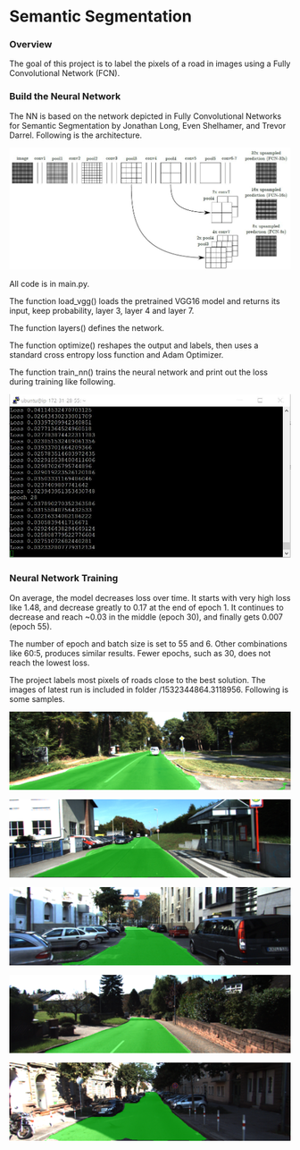 # Semantic Segmentation
### Overview
The goal of this project is to label the pixels of a road in images using a Fully Convolutional Network (FCN).

### Build the Neural Network

The NN is based on the network depicted in Fully Convolutional Networks for Semantic Segmentation by Jonathan Long, Even Shelhamer, and Trevor Darrel. Following is the architecture.

![nn](/nn.JPG)

All code is in main.py. 

The function load_vgg() loads the pretrained VGG16 model and returns its input, keep probability, layer 3, layer 4 and layer 7.

The function layers() defines the network.

The function optimize() reshapes the output and labels, then uses a standard cross entropy loss function and Adam Optimizer.

The function train_nn() trains the neural network and print out the loss during training like following.

![log](/log.JPG)

### Neural Network Training

On average, the model decreases loss over time. It starts with very high loss like 1.48, and decrease greatly to 0.17 at the end of epoch 1. It continues to decrease and reach ~0.03 in the middle (epoch 30), and finally gets 0.007 (epoch 55).

The number of epoch and batch size is set to 55 and 6. Other combinations like 60:5, produces similar results. Fewer epochs, such as 30, does not reach the lowest loss.

The project labels most pixels of roads close to the best solution. The images of latest run is included in folder /1532344864.3118956. Following is some samples.

![um_000006](/1532344864.3118956/um_000006.png)



![um_000013](/1532344864.3118956/um_000013.png)



![uu_000006](/1532344864.3118956/uu_000006.png)



![uu_000089](/1532344864.3118956/uu_000089.png)



![uu_000098](/1532344864.3118956/uu_000098.png)
